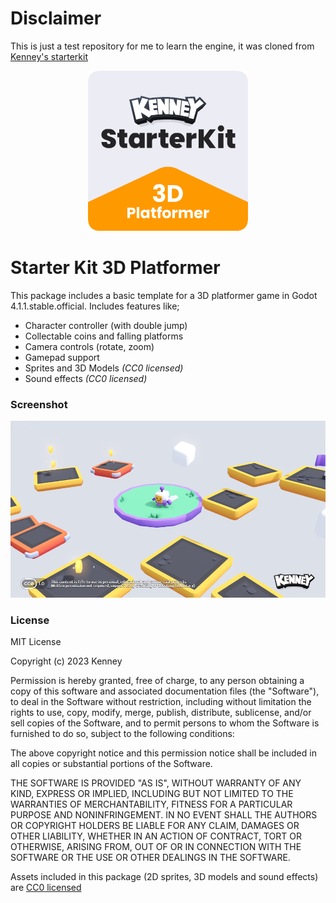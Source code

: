 # Disclaimer

This is just a test repository for me to learn the engine, it was cloned from [Kenney's starterkit](https://godotengine.org/asset-library/asset/2120)

<p align="center"><img src="icon.png"/></p>

# Starter Kit 3D Platformer

This package includes a basic template for a 3D platformer game in Godot 4.1.1.stable.official. Includes features like;

- Character controller (with double jump)
- Collectable coins and falling platforms
- Camera controls (rotate, zoom)
- Gamepad support
- Sprites and 3D Models _(CC0 licensed)_
- Sound effects _(CC0 licensed)_

### Screenshot

<p align="center"><img src="screenshots/screenshot.png"/></p>

### License

MIT License

Copyright (c) 2023 Kenney

Permission is hereby granted, free of charge, to any person obtaining a copy of this software and associated documentation files (the "Software"), to deal in the Software without restriction, including without limitation the rights to use, copy, modify, merge, publish, distribute, sublicense, and/or sell copies of the Software, and to permit persons to whom the Software is furnished to do so, subject to the following conditions:

The above copyright notice and this permission notice shall be included in all copies or substantial portions of the Software.

THE SOFTWARE IS PROVIDED "AS IS", WITHOUT WARRANTY OF ANY KIND, EXPRESS OR IMPLIED, INCLUDING BUT NOT LIMITED TO THE WARRANTIES OF MERCHANTABILITY, FITNESS FOR A PARTICULAR PURPOSE AND NONINFRINGEMENT. IN NO EVENT SHALL THE AUTHORS OR COPYRIGHT HOLDERS BE LIABLE FOR ANY CLAIM, DAMAGES OR OTHER LIABILITY, WHETHER IN AN ACTION OF CONTRACT, TORT OR OTHERWISE, ARISING FROM, OUT OF OR IN CONNECTION WITH THE SOFTWARE OR THE USE OR OTHER DEALINGS IN THE SOFTWARE.

Assets included in this package (2D sprites, 3D models and sound effects) are [CC0 licensed](https://creativecommons.org/publicdomain/zero/1.0/)
